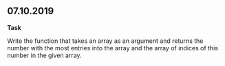 ## 07.10.2019

**Task**

Write the function that takes an array as an argument and returns the number with the most entries into the array and the array of indices of  this number in the given array.